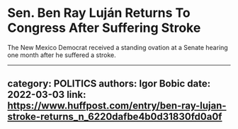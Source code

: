 # Sen. Ben Ray Luján Returns To Congress After Suffering Stroke

The New Mexico Democrat received a standing ovation at a Senate hearing one month after he suffered a stroke.

---
category: POLITICS
authors: Igor Bobic
date: 2022-03-03
link: https://www.huffpost.com/entry/ben-ray-lujan-stroke-returns_n_6220dafbe4b0d31830fd0a0f
---
